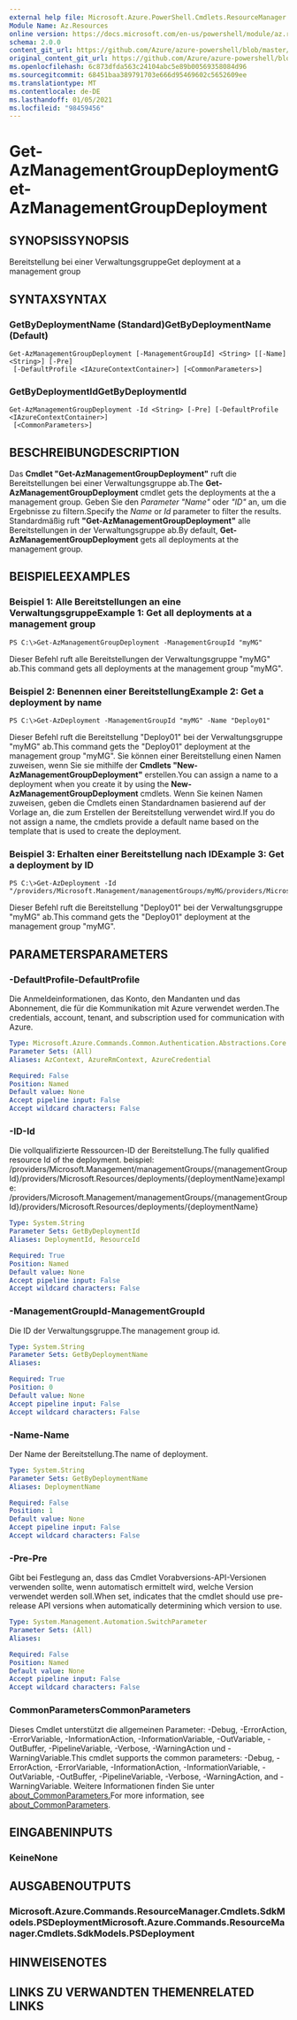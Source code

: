 ```yaml
---
external help file: Microsoft.Azure.PowerShell.Cmdlets.ResourceManager.dll-Help.xml
Module Name: Az.Resources
online version: https://docs.microsoft.com/en-us/powershell/module/az.resources/get-azmanagementgroupdeployment
schema: 2.0.0
content_git_url: https://github.com/Azure/azure-powershell/blob/master/src/Resources/Resources/help/Get-AzManagementGroupDeployment.md
original_content_git_url: https://github.com/Azure/azure-powershell/blob/master/src/Resources/Resources/help/Get-AzManagementGroupDeployment.md
ms.openlocfilehash: 6c873dfda563c24104abc5e89b00569358084d96
ms.sourcegitcommit: 68451baa389791703e666d95469602c5652609ee
ms.translationtype: MT
ms.contentlocale: de-DE
ms.lasthandoff: 01/05/2021
ms.locfileid: "98459456"
---
```

# <span data-ttu-id="923e4-101">Get-AzManagementGroupDeployment</span><span class="sxs-lookup"><span data-stu-id="923e4-101">Get-AzManagementGroupDeployment</span></span>

## <span data-ttu-id="923e4-102">SYNOPSIS</span><span class="sxs-lookup"><span data-stu-id="923e4-102">SYNOPSIS</span></span>
<span data-ttu-id="923e4-103">Bereitstellung bei einer Verwaltungsgruppe</span><span class="sxs-lookup"><span data-stu-id="923e4-103">Get deployment at a management group</span></span>

## <span data-ttu-id="923e4-104">SYNTAX</span><span class="sxs-lookup"><span data-stu-id="923e4-104">SYNTAX</span></span>

### <span data-ttu-id="923e4-105">GetByDeploymentName (Standard)</span><span class="sxs-lookup"><span data-stu-id="923e4-105">GetByDeploymentName (Default)</span></span>
```
Get-AzManagementGroupDeployment [-ManagementGroupId] <String> [[-Name] <String>] [-Pre]
 [-DefaultProfile <IAzureContextContainer>] [<CommonParameters>]
```

### <span data-ttu-id="923e4-106">GetByDeploymentId</span><span class="sxs-lookup"><span data-stu-id="923e4-106">GetByDeploymentId</span></span>
```
Get-AzManagementGroupDeployment -Id <String> [-Pre] [-DefaultProfile <IAzureContextContainer>]
 [<CommonParameters>]
```

## <span data-ttu-id="923e4-107">BESCHREIBUNG</span><span class="sxs-lookup"><span data-stu-id="923e4-107">DESCRIPTION</span></span>
<span data-ttu-id="923e4-108">Das **Cmdlet "Get-AzManagementGroupDeployment"** ruft die Bereitstellungen bei einer Verwaltungsgruppe ab.</span><span class="sxs-lookup"><span data-stu-id="923e4-108">The **Get-AzManagementGroupDeployment** cmdlet gets the deployments at the a management group.</span></span>
<span data-ttu-id="923e4-109">Geben Sie den *Parameter "Name"* oder *"ID"* an, um die Ergebnisse zu filtern.</span><span class="sxs-lookup"><span data-stu-id="923e4-109">Specify the *Name* or *Id* parameter to filter the results.</span></span>
<span data-ttu-id="923e4-110">Standardmäßig ruft **"Get-AzManagementGroupDeployment"** alle Bereitstellungen in der Verwaltungsgruppe ab.</span><span class="sxs-lookup"><span data-stu-id="923e4-110">By default, **Get-AzManagementGroupDeployment** gets all deployments at the management group.</span></span>

## <span data-ttu-id="923e4-111">BEISPIELE</span><span class="sxs-lookup"><span data-stu-id="923e4-111">EXAMPLES</span></span>

### <span data-ttu-id="923e4-112">Beispiel 1: Alle Bereitstellungen an eine Verwaltungsgruppe</span><span class="sxs-lookup"><span data-stu-id="923e4-112">Example 1: Get all deployments at a management group</span></span>
```
PS C:\>Get-AzManagementGroupDeployment -ManagementGroupId "myMG"
```

<span data-ttu-id="923e4-113">Dieser Befehl ruft alle Bereitstellungen der Verwaltungsgruppe "myMG" ab.</span><span class="sxs-lookup"><span data-stu-id="923e4-113">This command gets all deployments at the management group "myMG".</span></span>

### <span data-ttu-id="923e4-114">Beispiel 2: Benennen einer Bereitstellung</span><span class="sxs-lookup"><span data-stu-id="923e4-114">Example 2: Get a deployment by name</span></span>
```
PS C:\>Get-AzDeployment -ManagementGroupId "myMG" -Name "Deploy01"
```

<span data-ttu-id="923e4-115">Dieser Befehl ruft die Bereitstellung "Deploy01" bei der Verwaltungsgruppe "myMG" ab.</span><span class="sxs-lookup"><span data-stu-id="923e4-115">This command gets the "Deploy01" deployment at the management group "myMG".</span></span>
<span data-ttu-id="923e4-116">Sie können einer Bereitstellung einen Namen zuweisen, wenn Sie sie mithilfe der **Cmdlets "New-AzManagementGroupDeployment"** erstellen.</span><span class="sxs-lookup"><span data-stu-id="923e4-116">You can assign a name to a deployment when you create it by using the **New-AzManagementGroupDeployment** cmdlets.</span></span>
<span data-ttu-id="923e4-117">Wenn Sie keinen Namen zuweisen, geben die Cmdlets einen Standardnamen basierend auf der Vorlage an, die zum Erstellen der Bereitstellung verwendet wird.</span><span class="sxs-lookup"><span data-stu-id="923e4-117">If you do not assign a name, the cmdlets provide a default name based on the template that is used to create the deployment.</span></span>

### <span data-ttu-id="923e4-118">Beispiel 3: Erhalten einer Bereitstellung nach ID</span><span class="sxs-lookup"><span data-stu-id="923e4-118">Example 3: Get a deployment by ID</span></span>
```
PS C:\>Get-AzDeployment -Id "/providers/Microsoft.Management/managementGroups/myMG/providers/Microsoft.Resources/deployments/Deploy01"
```

<span data-ttu-id="923e4-119">Dieser Befehl ruft die Bereitstellung "Deploy01" bei der Verwaltungsgruppe "myMG" ab.</span><span class="sxs-lookup"><span data-stu-id="923e4-119">This command gets the "Deploy01" deployment at the management group "myMG".</span></span>

## <span data-ttu-id="923e4-120">PARAMETERS</span><span class="sxs-lookup"><span data-stu-id="923e4-120">PARAMETERS</span></span>

### <span data-ttu-id="923e4-121">-DefaultProfile</span><span class="sxs-lookup"><span data-stu-id="923e4-121">-DefaultProfile</span></span>
<span data-ttu-id="923e4-122">Die Anmeldeinformationen, das Konto, den Mandanten und das Abonnement, die für die Kommunikation mit Azure verwendet werden.</span><span class="sxs-lookup"><span data-stu-id="923e4-122">The credentials, account, tenant, and subscription used for communication with Azure.</span></span>

```yaml
Type: Microsoft.Azure.Commands.Common.Authentication.Abstractions.Core.IAzureContextContainer
Parameter Sets: (All)
Aliases: AzContext, AzureRmContext, AzureCredential

Required: False
Position: Named
Default value: None
Accept pipeline input: False
Accept wildcard characters: False
```

### <span data-ttu-id="923e4-123">-ID</span><span class="sxs-lookup"><span data-stu-id="923e4-123">-Id</span></span>
<span data-ttu-id="923e4-124">Die vollqualifizierte Ressourcen-ID der Bereitstellung.</span><span class="sxs-lookup"><span data-stu-id="923e4-124">The fully qualified resource Id of the deployment.</span></span>
<span data-ttu-id="923e4-125">beispiel: /providers/Microsoft.Management/managementGroups/{managementGroupId}/providers/Microsoft.Resources/deployments/{deploymentName}</span><span class="sxs-lookup"><span data-stu-id="923e4-125">example: /providers/Microsoft.Management/managementGroups/{managementGroupId}/providers/Microsoft.Resources/deployments/{deploymentName}</span></span>

```yaml
Type: System.String
Parameter Sets: GetByDeploymentId
Aliases: DeploymentId, ResourceId

Required: True
Position: Named
Default value: None
Accept pipeline input: False
Accept wildcard characters: False
```

### <span data-ttu-id="923e4-126">-ManagementGroupId</span><span class="sxs-lookup"><span data-stu-id="923e4-126">-ManagementGroupId</span></span>
<span data-ttu-id="923e4-127">Die ID der Verwaltungsgruppe.</span><span class="sxs-lookup"><span data-stu-id="923e4-127">The management group id.</span></span>

```yaml
Type: System.String
Parameter Sets: GetByDeploymentName
Aliases:

Required: True
Position: 0
Default value: None
Accept pipeline input: False
Accept wildcard characters: False
```

### <span data-ttu-id="923e4-128">-Name</span><span class="sxs-lookup"><span data-stu-id="923e4-128">-Name</span></span>
<span data-ttu-id="923e4-129">Der Name der Bereitstellung.</span><span class="sxs-lookup"><span data-stu-id="923e4-129">The name of deployment.</span></span>

```yaml
Type: System.String
Parameter Sets: GetByDeploymentName
Aliases: DeploymentName

Required: False
Position: 1
Default value: None
Accept pipeline input: False
Accept wildcard characters: False
```

### <span data-ttu-id="923e4-130">-Pre</span><span class="sxs-lookup"><span data-stu-id="923e4-130">-Pre</span></span>
<span data-ttu-id="923e4-131">Gibt bei Festlegung an, dass das Cmdlet Vorabversions-API-Versionen verwenden sollte, wenn automatisch ermittelt wird, welche Version verwendet werden soll.</span><span class="sxs-lookup"><span data-stu-id="923e4-131">When set, indicates that the cmdlet should use pre-release API versions when automatically determining which version to use.</span></span>

```yaml
Type: System.Management.Automation.SwitchParameter
Parameter Sets: (All)
Aliases:

Required: False
Position: Named
Default value: None
Accept pipeline input: False
Accept wildcard characters: False
```

### <span data-ttu-id="923e4-132">CommonParameters</span><span class="sxs-lookup"><span data-stu-id="923e4-132">CommonParameters</span></span>
<span data-ttu-id="923e4-133">Dieses Cmdlet unterstützt die allgemeinen Parameter: -Debug, -ErrorAction, -ErrorVariable, -InformationAction, -InformationVariable, -OutVariable, -OutBuffer, -PipelineVariable, -Verbose, -WarningAction und -WarningVariable.</span><span class="sxs-lookup"><span data-stu-id="923e4-133">This cmdlet supports the common parameters: -Debug, -ErrorAction, -ErrorVariable, -InformationAction, -InformationVariable, -OutVariable, -OutBuffer, -PipelineVariable, -Verbose, -WarningAction, and -WarningVariable.</span></span> <span data-ttu-id="923e4-134">Weitere Informationen finden Sie unter [about_CommonParameters.](http://go.microsoft.com/fwlink/?LinkID=113216)</span><span class="sxs-lookup"><span data-stu-id="923e4-134">For more information, see [about_CommonParameters](http://go.microsoft.com/fwlink/?LinkID=113216).</span></span>

## <span data-ttu-id="923e4-135">EINGABEN</span><span class="sxs-lookup"><span data-stu-id="923e4-135">INPUTS</span></span>

### <span data-ttu-id="923e4-136">Keine</span><span class="sxs-lookup"><span data-stu-id="923e4-136">None</span></span>

## <span data-ttu-id="923e4-137">AUSGABEN</span><span class="sxs-lookup"><span data-stu-id="923e4-137">OUTPUTS</span></span>

### <span data-ttu-id="923e4-138">Microsoft.Azure.Commands.ResourceManager.Cmdlets.SdkModels.PSDeployment</span><span class="sxs-lookup"><span data-stu-id="923e4-138">Microsoft.Azure.Commands.ResourceManager.Cmdlets.SdkModels.PSDeployment</span></span>

## <span data-ttu-id="923e4-139">HINWEISE</span><span class="sxs-lookup"><span data-stu-id="923e4-139">NOTES</span></span>

## <span data-ttu-id="923e4-140">LINKS ZU VERWANDTEN THEMEN</span><span class="sxs-lookup"><span data-stu-id="923e4-140">RELATED LINKS</span></span>
